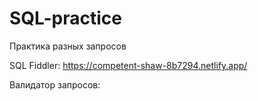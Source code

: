 # SQL-practice
Практика разных запросов

SQL Fiddler: https://competent-shaw-8b7294.netlify.app/

Валидатор запросов: 

